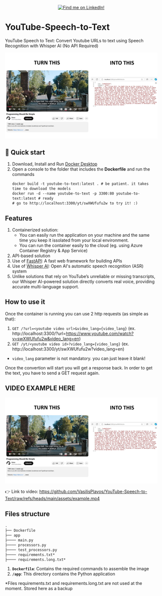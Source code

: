 <p align="center">
  <a href="https://www.linkedin.com/in/vasilisplavos/">
    <img src="https://img.shields.io/badge/LinkedIn-Vasilis_Plavos-blue" alt="Find me on LinkedIn!" />
  </a>
</p>

# YouTube-Speech-to-Text

YouTube Speech to Text: Convert Youtube URLs to text using Speech Recognition with Whisper AI (No API Required)

<p align="center">
  <a href="#video-example-here">
    <img alt="" src="https://github.com/VasilisPlavos/YouTube-Speech-to-Text/raw/refs/heads/main/assets/example.jpg" width="600" />
  </a>
</p>

## 🚀 Quick start
1. Download, Install and Run [Docker Desktop](https://www.docker.com/products/docker-desktop/)
1. Open a console to the folder that includes the **Dockerfile** and run the commands
    ```shell
    docker build -t youtube-to-text:latest . # be patient. it takes time to download the models
    docker run -d --name youtube-to-text -p 3300:80 youtube-to-text:latest # ready
    # go to http://localhost:3300/yt/swXWUfufu2w to try it! :)
    ```

## Features

1. Containerized solution:
    * You can easily run the application on your machine and the same time you keep it issolated from your local environment.
    * You can run the container easily to the cloud (eg. using Azure Container Registry & App Service)
1. API-based solution
1. Use of [FastAPI](https://fastapi.tiangolo.com/): A fast web framework for building APIs
1. Use of [Whisper AI](https://openai.com/index/whisper/): Open AI's automatic  speech recognition (ASR) system
1. Unlike solutions that rely on YouTube’s unreliable or missing transcripts, our Whisper AI-powered solution directly converts real voice, providing accurate multi-language support.

## How to use it

Once the container is running you can use 2 http requests (as simple as that):

1. `GET /?url=<youtube video url>&video_lang={video_lang}`  (ex. http://localhost:3300/?url=https://www.youtube.com/watch?v=swXWUfufu2w&video_lang=en)
1. `GET /yt/<youtube video id>?video_lang={video_lang}`     (ex. http://localhost:3300/yt/swXWUfufu2w?video_lang=en)

* `video_lang` parameter is not mandatory. you can just leave it blank!

Once the convertion will start you will get a response back. In order to get the text, you have to send a GET request again.

## VIDEO EXAMPLE HERE

<p align="center">
  <a href="https://github.com/VasilisPlavos/YouTube-Speech-to-Text/raw/refs/heads/main/assets/example.mp4">
    <img alt="" src="https://github.com/VasilisPlavos/YouTube-Speech-to-Text/raw/refs/heads/main/assets/example.jpg" width="600" />
  </a>
</p>

👉 Link to video: https://github.com/VasilisPlavos/YouTube-Speech-to-Text/raw/refs/heads/main/assets/example.mp4

## Files structure

    .
    ├── Dockerfile
    ├── app
    ├──── main.py
    ├──── processors.py
    ├──── test_processors.py
    ├──── requirements.txt*
    ├──── requirements.long.txt*

1.  **`Dockerfile`**: Contains the required commands to assemble the image 
1.  **`/app`**: This directory contains the Python application

*Files requirements.txt and requirements.long.txt are not used at the moment. Stored here as a backup
